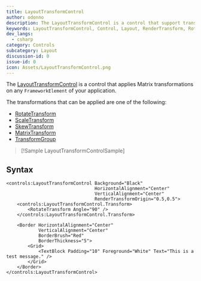 ```yaml
---
title: LayoutTransformControl
author: odonno
description: The LayoutTransformControl is a control that support transformations on FrameworkElement as if applied by LayoutTransform.
keywords: LayoutTransformControl, Control, Layout, RenderTransform, RotateTransform, ScaleTransform, SkewTransform, Transform
dev_langs:
  - csharp
category: Controls
subcategory: Layout
discussion-id: 0
issue-id: 0
icon: Assets/LayoutTransformControl.png
---
```


The [LayoutTransformControl](https://learn.microsoft.com/dotnet/api/microsoft.toolkit.uwp.ui.controls.layouttransformcontrol) is a control that applies Matrix transformations on any `FrameworkElement` of your application.

The transformations that can be applied are one of the following:

* [RotateTransform](https://learn.microsoft.com/uwp/api/windows.ui.xaml.media.rotatetransform)
* [ScaleTransform](https://learn.microsoft.com/uwp/api/windows.ui.xaml.media.scaletransform)
* [SkewTransform](https://learn.microsoft.com/uwp/api/windows.ui.xaml.media.skewtransform)
* [MatrixTransform](https://learn.microsoft.com/uwp/api/windows.ui.xaml.media.matrixtransform)
* [TransformGroup](https://learn.microsoft.com/uwp/api/windows.ui.xaml.media.transformgroup)

> [!Sample LayoutTransformControlSample]

## Syntax

```xaml
<controls:LayoutTransformControl Background="Black" 
                                 HorizontalAlignment="Center" 
                                 VerticalAlignment="Center"
                                 RenderTransformOrigin="0.5,0.5">
    <controls:LayoutTransformControl.Transform>
        <RotateTransform Angle="90" />
    </controls:LayoutTransformControl.Transform>

    <Border HorizontalAlignment="Center" 
            VerticalAlignment="Center"
            BorderBrush="Red"
            BorderThickness="5">
        <Grid>
            <TextBlock Padding="10" Foreground="White" Text="This is a test message." />
        </Grid>
    </Border>
</controls:LayoutTransformControl>
```
